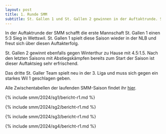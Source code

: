 ```yaml
---
layout: post
title: 1. Runde SMM
subtitle: St. Gallen 1 und St. Gallen 2 gewinnen in der Auftaktrunde. St. Gallen 3 verliert.
---
```


In der Auftaktrunde der SMM schafft die erste Mannschaft St. Gallen 1 einen 5:3 Sieg in Wettswil. St. Gallen 1 spielt
diese Saison wieder in der NLB und freut sich über diesen Auftakterfolg.

St. Gallen 2 gewinnt ebenfalls gegen Winterthur zu Hause mit 4.5:1.5. Nach den letzten Saisons mit Abstiegskämpfen
bereits zum Start der Saison ist dieser Auftaktsieg sehr erfrischend.

Das dritte St. Galler Team spielt neu in der 3. Liga und muss sich gegen ein starkes Wil 1 geschlagen geben.

Alle Zwischentabellen der laufenden SMM-Saison findet ihr [hier](/smm/2023/sg1).

{% include smm/2024/sg1/bericht-r1.md %}

{% include smm/2024/sg2/bericht-r1.md %}

{% include smm/2024/sg3/bericht-r1.md %}

{% include smm/2024/sg4/bericht-r1.md %}

<style>
table th, table td:nth-of-type(4) {
    white-space: nowrap;
}
</style>
